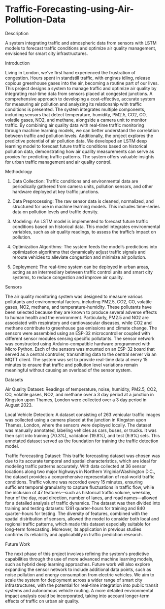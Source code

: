 # Traffic-Forecasting-using-Air-Pollution-Data

Description

A system integrating traffic and atmospheric data from sensors with LSTM models to forecast traffic conditions and optimize air quality management, envisioned for smart city infrastructures.

Introduction

Living in London, we've first hand experienced the frustration of congestion. Hours spent in standstill traffic, with engines idling, release copious greenhouse gases into the air, becoming a routine part of our lives. This project designs a system to manage traffic and optimize air quality by integrating real-time data from sensors placed at congested junctions. A comprehensive approach to developing a cost-effective, accurate system for measuring air pollution and analyzing its relationship with traffic conditions is presented. The system integrates multiple components, including sensors that detect temperature, humidity, PM2.5, CO2, CO, volatile gases, NO2, and methane, alongside a camera unit to monitor traffic. By combining air quality data with real-time traffic monitoring through machine learning models, we can better understand the correlation between traffic and pollution levels. Additionally, the project explores the predictive potential of air pollution data. We developed an LSTM deep learning model to forecast future traffic conditions based on historical pollution data, demonstrating how air quality measurements can serve as proxies for predicting traffic patterns. The system offers valuable insights for urban traffic management and air quality control.

Methodology

1. Data Collection: Traffic conditions and environmental data are periodically gathered from camera units, pollution sensors, and other hardware deployed at key traffic junctions.

2. Data Preprocessing: The raw sensor data is cleaned, normalized, and structured for use in machine learning models. This includes time-series data on pollution levels and traffic density.

3. Modeling: An LSTM model is implemented to forecast future traffic conditions based on historical data. This model integrates environmental variables, such as air quality readings, to assess the traffic’s impact on pollution.

4. Optimization Algorithms: The system feeds the model’s predictions into optimization algorithms that dynamically adjust traffic signals and reroute vehicles to alleviate congestion and minimize air pollution.

5. Deployment: The real-time system can be deployed in urban areas, acting as an intermediary between traffic control units and smart city systems, to reduce congestion and improve air quality.

Sensors

The air quality monitoring system was designed to measure various pollutants and environmental factors, including PM2.5, CO2, CO, volatile gases, NO2, methane, and temperature-humidity. These pollutants have been selected because they are known to produce several adverse effects to human health and the environment. Particularly, PM2.5 and NO2 are associated with respiratory and cardiovascular diseases, while CO2 and methane contribute to greenhouse gas emissions and climate change. The sensors were assembled using an ESP-32 microcontroller coupled with different sensor modules sensing specific pollutants. The sensor network was constructed using Arduino-compatible hardware programmed with Micro Python. Each of the sensors was mounted on an ESP-32 board that served as a central controller, transmitting data to the central server via an MQTT client. The system was set to provide real-time data at every 15 minutes to ensure that traffic and pollution level variations remain meaningful without causing an overload of the sensor system. 

Datasets

Air Quality Dataset: Readings of temperature, noise, humidity, PM2.5, CO2, CO, volatile gases, NO2, and methane over a 3 day period at a junction in Kingston upon Thames, London were collected over a 3 day period in August 2023.

Local Vehicle Detection: A dataset consisting of 263 vehicular traffic images was collected using a camera placed at the junction in Kingston upon Thames, London, where the sensors were deployed locally. The dataset was manually annotated, labeling vehicles as cars, buses, or trucks. It was then split into training (70.3%), validation (19.8%), and test (9.9%) sets. This annotated dataset served as the foundation for training the traffic detection model.

Traffic Forecasting Dataset: This traffic forecasting dataset was chosen was due to its accurate temporal and spatial characteristics, which are ideal for modeling traffic patterns accurately. With data collected at 36 sensor locations along two major highways in Northern Virginia/Washington D.C., the dataset provides a comprehensive representation of real-world traffic conditions. Traffic volume was recorded every 15 minutes, ensuring sufficient temporal granularity to capture fluctuations in traffic flow, while the inclusion of 47 features—such as historical traffic volume, weekday, hour of the day, road direction, number of lanes, and road names—allowed for a detailed analysis of traffic dynamics.  The dataset was then divided into training and testing datasets: 1261 quarter-hours for training and 840 quarter-hours for testing. The diversity of features, combined with the spatial distribution of sensors, allowed the model to consider both local and regional traffic patterns, which made this dataset especially suitable for long-term forecasting. Moreover, its application in previous studies confirms its reliability and applicability in traffic prediction research.

Future Work

The next phase of this project involves refining the system's predictive capabilities through the use of more advanced machine learning models, such as hybrid deep learning approaches. Future work will also explore expanding the sensor network to include additional data points, such as noise pollution and energy consumption from electric vehicles. We aim to scale the system for deployment across a wider range of smart city infrastructures, with the potential for real-time integration into public transit systems and autonomous vehicle routing. A more detailed environmental impact analysis could be incorporated, taking into account longer-term effects of traffic on urban air quality.
